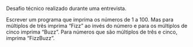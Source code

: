 Desafio técnico realizado durante uma entrevista.


Escrever um programa que imprima os números de 1 a 100. Mas para múltiplos de três imprima “Fizz” ao invés do número e para os múltiplos de cinco imprima “Buzz”. Para números que são múltiplos de três e cinco, imprima “FizzBuzz”.
